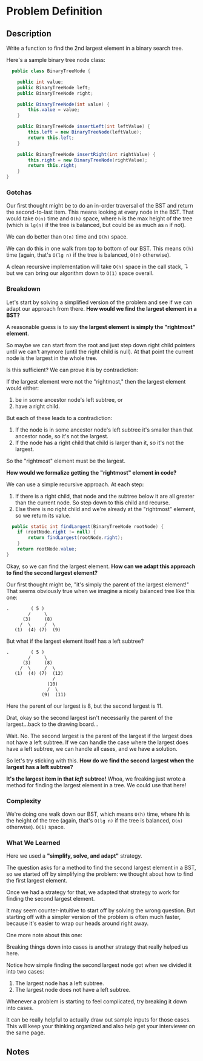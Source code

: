 # Problem Definition

## Description

Write a function to find the 2nd largest element in a binary search tree.

Here's a sample binary tree node class:

```java
  public class BinaryTreeNode {

    public int value;
    public BinaryTreeNode left;
    public BinaryTreeNode right;

    public BinaryTreeNode(int value) {
        this.value = value;
    }

    public BinaryTreeNode insertLeft(int leftValue) {
        this.left = new BinaryTreeNode(leftValue);
        return this.left;
    }

    public BinaryTreeNode insertRight(int rightValue) {
        this.right = new BinaryTreeNode(rightValue);
        return this.right;
    }
}
```

### Gotchas

Our first thought might be to do an in-order traversal of the BST and return the second-to-last item. This means looking at every node in the BST. That would take `O(n)` time and `O(h)` space, where `h` is the max height of the tree (which is `lg(n)` if the tree is balanced, but could be as much as `n` if not).

We can do better than `O(n)` time and `O(h)` space.

We can do this in one walk from top to bottom of our BST. This means `O(h)` time (again, that's `O(lg n)` if the tree is balanced, `O(n)` otherwise).

A clean recursive implementation will take `O(h)` space in the call stack, ↴ but we can bring our algorithm down to `O(1)` space overall.

### Breakdown

Let's start by solving a simplified version of the problem and see if we can adapt our approach from there. **How would we find the largest element in a BST?**

A reasonable guess is to say **the largest element is simply the "rightmost" element**.

So maybe we can start from the root and just step down right child pointers until we can't anymore (until the right child is null). At that point the current node is the largest in the whole tree.

Is this sufficient? We can prove it is by contradiction:

If the largest element were not the "rightmost," then the largest element would either:

1. be in some ancestor node's left subtree, or
1. have a right child.

But each of these leads to a contradiction:

1. If the node is in some ancestor node's left subtree it's smaller than that ancestor node, so it's not the largest.
1. If the node has a right child that child is larger than it, so it's not the largest.

So the "rightmost" element must be the largest.

**How would we formalize getting the "rightmost" element in code?**

We can use a simple recursive approach. At each step:

1. If there is a right child, that node and the subtree below it are all greater than the current node. So step down to this child and recurse.
1. Else there is no right child and we're already at the "rightmost" element, so we return its value.

```java
  public static int findLargest(BinaryTreeNode rootNode) {
    if (rootNode.right != null) {
        return findLargest(rootNode.right);
    }
    return rootNode.value;
}
```

Okay, so we can find the largest element. **How can we adapt this approach to find the second largest element?**

Our first thought might be, "it's simply the parent of the largest element!" That seems obviously true when we imagine a nicely balanced tree like this one:

```text
.        ( 5 )
        /     \
      (3)     (8)
     /  \     /  \
   (1)  (4) (7)  (9)
```

But what if the largest element itself has a left subtree?

```text
.        ( 5 )
        /     \
      (3)     (8)
     /  \     /  \
   (1)  (4) (7)  (12)
                 /
               (10)
               /  \
             (9)  (11)
```

Here the parent of our largest is 8, but the second largest is 11.

Drat, okay so the second largest isn't necessarily the parent of the largest...back to the drawing board...

Wait. No. The second largest is the parent of the largest if the largest does not have a left subtree. If we can handle the case where the largest does have a left subtree, we can handle all cases, and we have a solution.

So let's try sticking with this. **How do we find the second largest when the largest has a left subtree?**

**It's the largest item in that *left* subtree!** Whoa, we freaking just wrote a method for finding the largest element in a tree. We could use that here!

### Complexity

We're doing one walk down our BST, which means `O(h)` time, where hh is the height of the tree (again, that's `O(lg n)` if the tree is balanced, `O(n)` otherwise). `O(1)` space.

### What We Learned

Here we used a **"simplify, solve, and adapt"** strategy.

The question asks for a method to find the second largest element in a BST, so we started off by simplifying the problem: we thought about how to find the first largest element.

Once we had a strategy for that, we adapted that strategy to work for finding the second largest element.

It may seem counter-intuitive to start off by solving the wrong question. But starting off with a simpler version of the problem is often much faster, because it's easier to wrap our heads around right away.

One more note about this one:

Breaking things down into cases is another strategy that really helped us here.

Notice how simple finding the second largest node got when we divided it into two cases:

1. The largest node has a left subtree.
1. The largest node does not have a left subtree.

Whenever a problem is starting to feel complicated, try breaking it down into cases.

It can be really helpful to actually draw out sample inputs for those cases. This will keep your thinking organized and also help get your interviewer on the same page.

## Notes